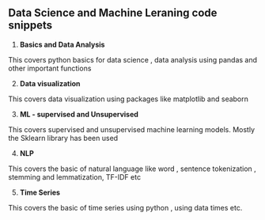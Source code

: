 ## Data Science and Machine Leraning code snippets 

1. **Basics and Data Analysis**  

This covers python basics for data science , data analysis using pandas and other important functions  

2. **Data visualization**  

This covers data visualization using packages like matplotlib and seaborn  

3. **ML - supervised and Unsupervised**  

This covers supervised and unsupervised machine learning models. Mostly the Sklearn library has been used   

4. **NLP**  

This covers the basic of natural language like word , sentence tokenization , stemming and lemmatization, TF-IDF etc  

5. **Time Series**  

This covers the basic of time series using python , using data times etc.  

 